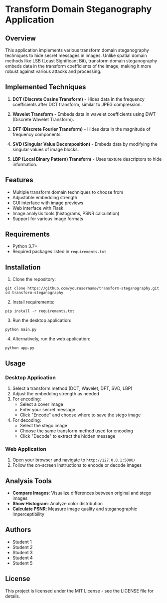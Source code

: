 # Transform Domain Steganography Application

## Overview

This application implements various transform domain steganography techniques to hide secret messages in images. Unlike spatial domain methods like LSB (Least Significant Bit), transform domain steganography embeds data in the transform coefficients of the image, making it more robust against various attacks and processing.

## Implemented Techniques

1. **DCT (Discrete Cosine Transform)** - Hides data in the frequency coefficients after DCT transform, similar to JPEG compression.

2. **Wavelet Transform** - Embeds data in wavelet coefficients using DWT (Discrete Wavelet Transform).

3. **DFT (Discrete Fourier Transform)** - Hides data in the magnitude of frequency components.

4. **SVD (Singular Value Decomposition)** - Embeds data by modifying the singular values of image blocks.

5. **LBP (Local Binary Pattern) Transform** - Uses texture descriptors to hide information.

## Features

- Multiple transform domain techniques to choose from
- Adjustable embedding strength
- GUI interface with image previews
- Web interface with Flask
- Image analysis tools (histograms, PSNR calculation)
- Support for various image formats

## Requirements

- Python 3.7+
- Required packages listed in `requirements.txt`

## Installation

1. Clone the repository:
```
git clone https://github.com/yourusername/transform-steganography.git
cd transform-steganography
```

2. Install requirements:
```
pip install -r requirements.txt
```

3. Run the desktop application:
```
python main.py
```

4. Alternatively, run the web application:
```
python app.py
```

## Usage

### Desktop Application

1. Select a transform method (DCT, Wavelet, DFT, SVD, LBP)
2. Adjust the embedding strength as needed
3. For encoding:
   - Select a cover image
   - Enter your secret message
   - Click "Encode" and choose where to save the stego image
4. For decoding:
   - Select the stego image
   - Choose the same transform method used for encoding
   - Click "Decode" to extract the hidden message

### Web Application

1. Open your browser and navigate to `http://127.0.0.1:5000/`
2. Follow the on-screen instructions to encode or decode images

## Analysis Tools

- **Compare Images**: Visualize differences between original and stego images
- **Show Histogram**: Analyze color distribution
- **Calculate PSNR**: Measure image quality and steganographic imperceptibility

## Authors

- Student 1
- Student 2
- Student 3
- Student 4
- Student 5

## License

This project is licensed under the MIT License - see the LICENSE file for details.
